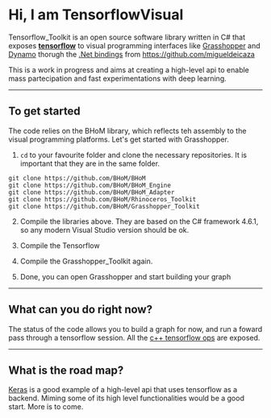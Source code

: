 # Hi, I am TensorflowVisual

Tensorflow_Toolkit is an open source software library written in C# that exposes **[tensorflow](https://github.com/tensorflow/tensorflow)**
to visual programming interfaces like [Grasshopper](https://www.grasshopper3d.com/)
and [Dynamo](https://www.autodesk.com/products/dynamo-studio/overview) thorugh the [.Net bindings](https://github.com/migueldeicaza/TensorFlowSharp) from https://github.com/migueldeicaza

This is a work in progress and aims at creating a high-level api to enable mass partecipation and fast experimentations with deep learning.

---
## To get started
The code relies on the BHoM library, which reflects teh assembly to the visual programming platforms.
Let's get started with Grasshopper.

1. `cd` to your favourite folder and clone the necessary repositories. It is important that they are in the same folder.
```
git clone https://github.com/BHoM/BHoM
git clone https://github.com/BHoM/BHoM_Engine
git clone https://github.com/BHoM/BHoM_Adapter
git clone https://github.com/BHoM/Rhinoceros_Toolkit
git clone https://github.com/BHoM/Grasshopper_Toolkit
```

2. Compile the libraries above. They are based on the C# framework 4.6.1, so any modern Visual Studio version should be ok.

3. Compile the Tensorflow

4. Compile the Grasshopper_Toolkit again.

5. Done, you can open Grasshopper and start building your graph

---
## What can you do right now?

The status of the code allows you to build a graph for now, and run a foward pass through a tensorflow session.
All the [c++ tensorflow ops](https://github.com/tensorflow/tensorflow/tree/master/tensorflow/cc/ops) are exposed.

---
## What is the road map?
[Keras](https://github.com/keras-team/keras) is a good example of a high-level api that uses tensorflow as a backend.
Miming some of its high level functionalities would be a good start. More is to come.
